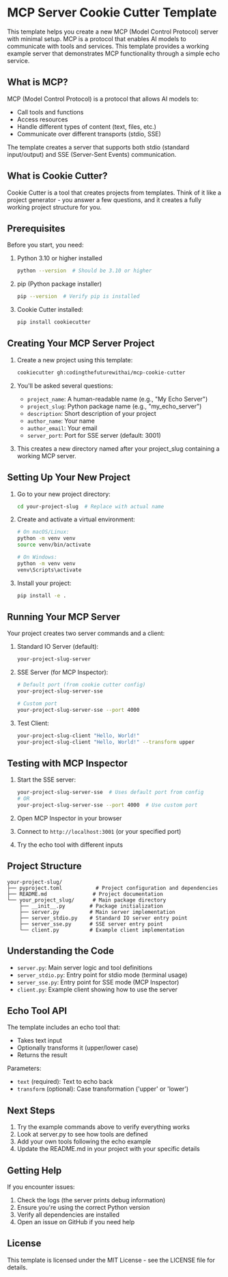 # MCP Server Cookie Cutter Template

This template helps you create a new MCP (Model Control Protocol) server with minimal setup. MCP is a protocol that enables AI models to communicate with tools and services. This template provides a working example server that demonstrates MCP functionality through a simple echo service.

## What is MCP?

MCP (Model Control Protocol) is a protocol that allows AI models to:

- Call tools and functions
- Access resources
- Handle different types of content (text, files, etc.)
- Communicate over different transports (stdio, SSE)

The template creates a server that supports both stdio (standard input/output) and SSE (Server-Sent Events) communication.

## What is Cookie Cutter?

Cookie Cutter is a tool that creates projects from templates. Think of it like a project generator - you answer a few questions, and it creates a fully working project structure for you.

## Prerequisites

Before you start, you need:

1. Python 3.10 or higher installed

   ```bash
   python --version  # Should be 3.10 or higher
   ```

2. pip (Python package installer)

   ```bash
   pip --version  # Verify pip is installed
   ```

3. Cookie Cutter installed:
   ```bash
   pip install cookiecutter
   ```

## Creating Your MCP Server Project

1. Create a new project using this template:

   ```bash
   cookiecutter gh:codingthefuturewithai/mcp-cookie-cutter
   ```

2. You'll be asked several questions:

   - `project_name`: A human-readable name (e.g., "My Echo Server")
   - `project_slug`: Python package name (e.g., "my_echo_server")
   - `description`: Short description of your project
   - `author_name`: Your name
   - `author_email`: Your email
   - `server_port`: Port for SSE server (default: 3001)

3. This creates a new directory named after your project_slug containing a working MCP server.

## Setting Up Your New Project

1. Go to your new project directory:

   ```bash
   cd your-project-slug  # Replace with actual name
   ```

2. Create and activate a virtual environment:

   ```bash
   # On macOS/Linux:
   python -m venv venv
   source venv/bin/activate

   # On Windows:
   python -m venv venv
   venv\Scripts\activate
   ```

3. Install your project:
   ```bash
   pip install -e .
   ```

## Running Your MCP Server

Your project creates two server commands and a client:

1. Standard IO Server (default):

   ```bash
   your-project-slug-server
   ```

2. SSE Server (for MCP Inspector):

   ```bash
   # Default port (from cookie cutter config)
   your-project-slug-server-sse

   # Custom port
   your-project-slug-server-sse --port 4000
   ```

3. Test Client:
   ```bash
   your-project-slug-client "Hello, World!"
   your-project-slug-client "Hello, World!" --transform upper
   ```

## Testing with MCP Inspector

1. Start the SSE server:

   ```bash
   your-project-slug-server-sse  # Uses default port from config
   # OR
   your-project-slug-server-sse --port 4000  # Use custom port
   ```

2. Open MCP Inspector in your browser
3. Connect to `http://localhost:3001` (or your specified port)
4. Try the echo tool with different inputs

## Project Structure

```
your-project-slug/
├── pyproject.toml           # Project configuration and dependencies
├── README.md               # Project documentation
└── your_project_slug/      # Main package directory
    ├── __init__.py        # Package initialization
    ├── server.py          # Main server implementation
    ├── server_stdio.py    # Standard IO server entry point
    ├── server_sse.py      # SSE server entry point
    └── client.py          # Example client implementation
```

## Understanding the Code

- `server.py`: Main server logic and tool definitions
- `server_stdio.py`: Entry point for stdio mode (terminal usage)
- `server_sse.py`: Entry point for SSE mode (MCP Inspector)
- `client.py`: Example client showing how to use the server

## Echo Tool API

The template includes an echo tool that:

- Takes text input
- Optionally transforms it (upper/lower case)
- Returns the result

Parameters:

- `text` (required): Text to echo back
- `transform` (optional): Case transformation ('upper' or 'lower')

## Next Steps

1. Try the example commands above to verify everything works
2. Look at server.py to see how tools are defined
3. Add your own tools following the echo example
4. Update the README.md in your project with your specific details

## Getting Help

If you encounter issues:

1. Check the logs (the server prints debug information)
2. Ensure you're using the correct Python version
3. Verify all dependencies are installed
4. Open an issue on GitHub if you need help

## License

This template is licensed under the MIT License - see the LICENSE file for details.
